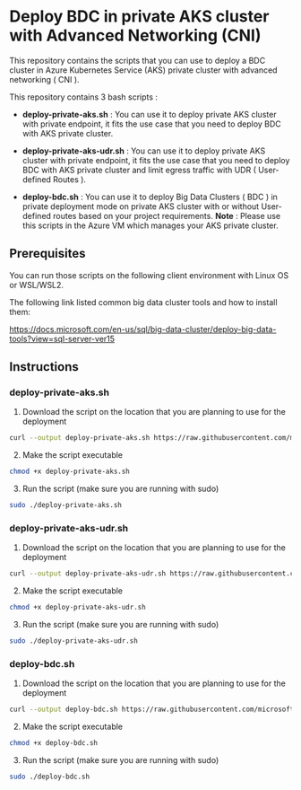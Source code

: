 # Deploy BDC in private AKS cluster with Advanced Networking (CNI)

This repository contains the scripts that you can use to deploy a BDC cluster in Azure Kubernetes Service (AKS) private cluster with advanced networking ( CNI ). 

This repository contains 3 bash scripts : 
- **deploy-private-aks.sh** : You can use it to deploy private AKS cluster with private endpoint, it fits the use case that you need to deploy BDC with AKS private cluster.

- **deploy-private-aks-udr.sh** : You can use it to deploy private AKS cluster with private endpoint, it fits the use case that you need to deploy BDC with AKS private cluster and limit egress traffic with UDR ( User-defined Routes ). 

- **deploy-bdc.sh** : You can use it to deploy Big Data Clusters ( BDC ) in private deployment mode on private AKS cluster with or without User-defined routes based on your project requirements.  **Note** : Please use this scripts in the Azure VM which manages your AKS private cluster. 


## Prerequisites

You can run those scripts on the following client environment with Linux OS or WSL/WSL2.

The following link listed common big data cluster tools and how to install them:

https://docs.microsoft.com/en-us/sql/big-data-cluster/deploy-big-data-tools?view=sql-server-ver15


## Instructions

### deploy-private-aks.sh

1. Download the script on the location that you are planning to use for the deployment

``` bash
curl --output deploy-private-aks.sh https://raw.githubusercontent.com/microsoft/sql-server-samples/master/samples/features/sql-big-data-cluster/deployment/private-aks/scripts/deploy-private-aks.sh
```

2. Make the script executable

``` bash
chmod +x deploy-private-aks.sh
```

3. Run the script (make sure you are running with sudo)

``` bash
sudo ./deploy-private-aks.sh
```

### deploy-private-aks-udr.sh

1. Download the script on the location that you are planning to use for the deployment

``` bash
curl --output deploy-private-aks-udr.sh https://raw.githubusercontent.com/microsoft/sql-server-samples/master/samples/features/sql-big-data-cluster/deployment/private-aks/scripts/deploy-private-aks-udr.sh
```

2. Make the script executable

``` bash
chmod +x deploy-private-aks-udr.sh
```

3. Run the script (make sure you are running with sudo)

``` bash
sudo ./deploy-private-aks-udr.sh
```

### deploy-bdc.sh


1. Download the script on the location that you are planning to use for the deployment

``` bash
curl --output deploy-bdc.sh https://raw.githubusercontent.com/microsoft/sql-server-samples/master/samples/features/sql-big-data-cluster/deployment/private-aks/scripts/deploy-bdc.sh
```

2. Make the script executable

``` bash
chmod +x deploy-bdc.sh
```

3. Run the script (make sure you are running with sudo)

``` bash
sudo ./deploy-bdc.sh
```

